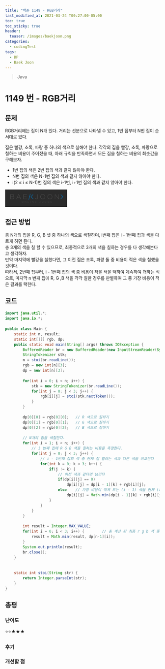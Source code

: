 ```yaml
---
title: "백준 1149 - RGB거리"
last_modified_at: 2021-03-24 T00:27:00-05:00
toc: true
toc_sticky: true
header:
  teaser: /images/baekjoon.png
categories: 
  - codingTest
tags:
  - DP
  - Baek Joon
---
```


> Java

1149 번 - RGB거리
=============
 
## 문제

RGB거리에는 집이 N개 있다. 거리는 선분으로 나타낼 수 있고, 1번 집부터 N번 집이 순서대로 있다.  

집은 빨강, 초록, 파랑 중 하나의 색으로 칠해야 한다. 각각의 집을 빨강, 초록, 파랑으로 칠하는 비용이 주어졌을 때, 아래 규칙을 만족하면서 모든 집을 칠하는 비용의 최솟값을 구해보자.  

* 1번 집의 색은 2번 집의 색과 같지 않아야 한다.  
* N번 집의 색은 N-1번 집의 색과 같지 않아야 한다.  
* i(2 ≤ i ≤ N-1)번 집의 색은 i-1번, i+1번 집의 색과 같지 않아야 한다.  

[<img src="/images/baekjoon.png" width="40%" height="40%">](https://www.acmicpc.net/problem/1149)  

## 접근 방법
총 N개의 집을 R, G, B 셋 중 하나의 색으로 색칠하며, i번째 집은 i - 1번째 집과 색을 다르게 하면 된다.  
총 3개의 색을 칠 할 수 있으므로, 최종적으로 3개의 색을 칠하는 경우를 다 생각해본다고 생각하자.  
만약 마지막에 빨강을 칠했다면, 그 이전 집은 초록, 파랑 둘 중 비용이 적은 색을 칠했을 것이다.  
따라서, 2번째 집부터, i - 1번째 집의 색 중 비용이 적을 색을 택하여 계속하여 더하는 식으로, 마지막 n 번째 집에 R, G ,B 색을 각각 칠한 경우를 판별하여 그 중 가장 비용이 적은 결과를 택한다.

## 코드
```java
import java.util.*;
import java.io.*;

public class Main {
	static int n, result;
	static int[][] rgb, dp;
	public static void main(String[] args) throws IOException {
		BufferedReader br = new BufferedReader(new InputStreamReader(System.in));
    	StringTokenizer stk;
    	n = stoi(br.readLine());
    	rgb = new int[n][3];
    	dp = new int[n][3];
    	
    	for(int i = 0; i < n; i++) {
    		stk = new StringTokenizer(br.readLine());
    		for(int j = 0; j < 3; j++) {
    			rgb[i][j] = stoi(stk.nextToken());
    		}
    	}
    	
    	dp[0][0] = rgb[0][0];	// R 색으로 칠하기
    	dp[0][1] = rgb[0][1];	// G 색으로 칠하기
    	dp[0][2] = rgb[0][2];	// B 색으로 칠하기
    	
		// N개의 집을 색칠한다.
    	for(int i = 1; i < n; i++) {
			// i 번째 집에 R G B 색을 칠하는 비용을 측정한다.
    		for(int j = 0; j < 3; j++) {
				// i - 1번째 집의 색 중 현재 칠 할려는 색과 다른 색을 비교한다
    			for(int k = 0; k < 3; k++) {
    				if(j != k) {
						// 이전 색과 같다면 넘긴다
    					if(dp[i][j] == 0)
    						dp[i][j] = dp[i - 1][k] + rgb[i][j];
    					else	// 가장 비용이 적게 드는 (i - 1) 색을 현재 (i)색과 더하여 저장
    						dp[i][j] = Math.min(dp[i - 1][k] + rgb[i][j], dp[i][j]);
    				}
    			}
    		}
    	}
    	
    	int result = Integer.MAX_VALUE;
    	for(int i = 0; i < 3; i++) {		// 총 계산 된 최종 r g b 색 중 가장 비용이 적은 것을 택한다.
    		result = Math.min(result, dp[n-1][i]);
    	}
    	System.out.println(result);
    	br.close();
	}

	
	static int stoi(String str) {
    	return Integer.parseInt(str);
    }
}
```

## 총평
### 난이도 
⭐⭐★★★
### 후기

### 개선할 점


<!-- ★
<img src="/images/codingTest/bj/문제번호.PNG" width="40%" height="40%">  

-->